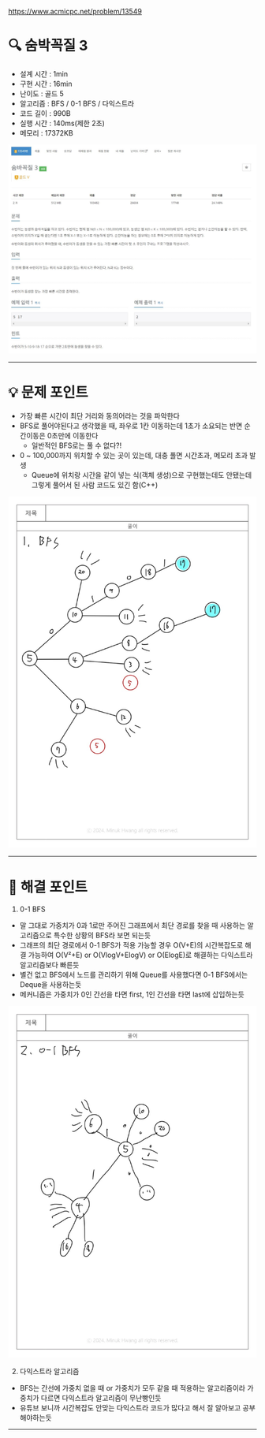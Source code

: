 https://www.acmicpc.net/problem/13549



# 🔍 숨박꼭질 3
- 설계 시간 : 1min
- 구현 시간 : 16min
- 난이도 : 골드 5
- 알고리즘 : BFS / 0-1 BFS / 다익스트라
- 코드 길이 : 990B
- 실행 시간 : 140ms(제한 2초)
- 메모리 : 17372KB

<img src="./사진1.jpg">

------------------------------

# 💡 문제 포인트

- 가장 빠른 시간이 최단 거리와 동의어라는 것을 파악한다
- BFS로 풀어야된다고 생각했을 때, 좌우로 1칸 이동하는데 1초가 소요되는 반면 순간이동은 0초만에 이동한다
  - 일반적인 BFS로는 풀 수 없다?!
- 0 ~ 100,000까지 위치할 수 있는 곳이 있는데, 대충 풀면 시간초과, 메모리 초과 발생
  - Queue에 위치랑 시간을 같이 넣는 식(객체 생성)으로 구현했는데도 안됐는데 그렇게 풀어서 된 사람 코드도 있긴 함(C++)
<img src="./사진2.jpg">

------------------------------

# 🧠 해결 포인트

1. 0-1 BFS
- 말 그대로 가중치가 0과 1로만 주어진 그래프에서 최단 경로를 찾을 때 사용하는 알고리즘으로 특수한 상황의 BFS라 보면 되는듯
- 그래프의 최단 경로에서 0-1 BFS가 적용 가능할 경우 O(V+E)의 시간복잡도로 해결 가능하여 O(V²+E) or O(VlogV+ElogV) or O(ElogE)로 해결하는 다익스트라 알고리즘보다 빠른듯
- 별건 없고 BFS에서 노드를 관리하기 위해 Queue를 사용했다면 0-1 BFS에서는 Deque을 사용하는듯
- 메커니즘은 가중치가 0인 간선을 타면 first, 1인 간선을 타면 last에 삽입하는듯
<img src="./사진3.jpg">

2. 다익스트라 알고리즘
- BFS는 간선에 가중치 없을 때 or 가중치가 모두 같을 때 적용하는 알고리즘이라 가중치가 다르면 다익스트라 알고리즘이 무난빵인듯
- 유튜브 보니까 시간복잡도 안맞는 다익스트라 코드가 많다고 해서 잘 알아보고 공부해야하는듯

------------------------------

